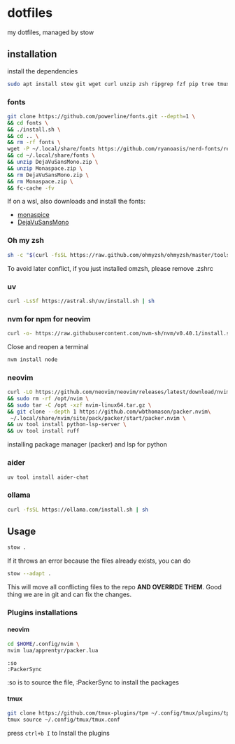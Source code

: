 # dotfiles

my dotfiles, managed by stow

## installation

install the dependencies

```sh
sudo apt install stow git wget curl unzip zsh ripgrep fzf pip tree tmux bc coreutils gawk jq playerctl python3-debugpy
```

### fonts

```sh
git clone https://github.com/powerline/fonts.git --depth=1 \
&& cd fonts \
&& ./install.sh \
&& cd .. \
&& rm -rf fonts \
wget -P ~/.local/share/fonts https://github.com/ryanoasis/nerd-fonts/releases/download/v3.3.0/DejaVuSansMono.zip https://github.com/ryanoasis/nerd-fonts/releases/download/v3.3.0/Monaspace.zip \
&& cd ~/.local/share/fonts \
&& unzip DejaVuSansMono.zip \
&& unzip Monaspace.zip \
&& rm DejaVuSansMono.zip \
&& rm Monaspace.zip \
&& fc-cache -fv
```

If on a wsl, also downloads and install the fonts:

- [monaspice](https://github.com/ryanoasis/nerd-fonts/releases/download/v3.3.0/Monaspace.zip)
- [DejaVuSansMono](https://github.com/ryanoasis/nerd-fonts/releases/download/v3.3.0/DejaVuSansMono.zip)

### Oh my zsh

```sh
sh -c "$(curl -fsSL https://raw.github.com/ohmyzsh/ohmyzsh/master/tools/install.sh)"
```

To avoid later conflict, if you just installed omzsh, please remove .zshrc

### uv

```sh
curl -LsSf https://astral.sh/uv/install.sh | sh
```

### nvm for npm for neovim

```sh
curl -o- https://raw.githubusercontent.com/nvm-sh/nvm/v0.40.1/install.sh | bash
```

Close and reopen a terminal

```sh
nvm install node
```

### neovim

```sh
curl -LO https://github.com/neovim/neovim/releases/latest/download/nvim-linux64.tar.gz \
&& sudo rm -rf /opt/nvim \
&& sudo tar -C /opt -xzf nvim-linux64.tar.gz \
&& git clone --depth 1 https://github.com/wbthomason/packer.nvim\
 ~/.local/share/nvim/site/pack/packer/start/packer.nvim \
&& uv tool install python-lsp-server \
&& uv tool install ruff
```

installing package manager (packer) and lsp for python

### aider

```sh
uv tool install aider-chat
```

### ollama

```sh
curl -fsSL https://ollama.com/install.sh | sh
```

## Usage

```sh
stow .
```

If it throws an error because the files already exists, you can do

```sh
stow --adapt .
```

This will move all conflicting files to the repo **AND OVERRIDE THEM**. Good thing we are in git and can fix the changes.

### Plugins installations

#### neovim

```sh
cd $HOME/.config/nvim \
nvim lua/apprentyr/packer.lua
```

```neovim
:so
:PackerSync
```

:so is to source the file, :PackerSync to install the packages

#### tmux

```sh
git clone https://github.com/tmux-plugins/tpm ~/.config/tmux/plugins/tpm
tmux source ~/.config/tmux/tmux.conf
```

press `ctrl+b I` to Install the plugins

